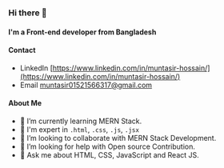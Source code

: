 ### Hi there 👋

#### I'm a Front-end developer from Bangladesh

#### Contact
- LinkedIn [https://www.linkedin.com/in/muntasir-hossain/](https://www.linkedin.com/in/muntasir-hossain/)
- Email [muntasir01521566317@gmail.com](mailto:muntasir01521566317@gmail.com)

#### About Me
- 🌱 I’m currently learning MERN Stack.
- 🔭 I'm expert in `.html`, `.css`, `.js`, `.jsx`
- 👯 I’m looking to collaborate with MERN Stack Development.
- 🤔 I’m looking for help with Open source Contribution.
- 💬 Ask me about HTML, CSS, JavaScript and React JS.
